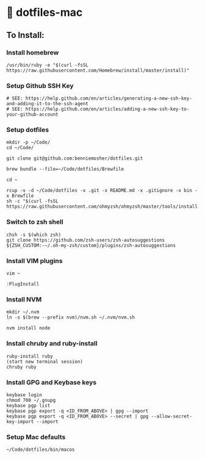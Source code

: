 # 🍎 dotfiles-mac

## To Install:

### Install homebrew

```
/usr/bin/ruby -e "$(curl -fsSL https://raw.githubusercontent.com/Homebrew/install/master/install)"
```

### Setup Github SSH Key

```
# SEE: https://help.github.com/en/articles/generating-a-new-ssh-key-and-adding-it-to-the-ssh-agent
# SEE: https://help.github.com/en/articles/adding-a-new-ssh-key-to-your-github-account
```

### Setup dotfiles

```
mkdir -p ~/Code/
cd ~/Code/

git clone git@github.com:benniemosher/dotfiles.git

brew bundle --file=~/Code/dotfiles/Brewfile

cd ~

rcup -v -d ~/Code/dotfiles -x .git -x README.md -x .gitignore -x bin -x Brewfile
sh -c "$(curl -fsSL https://raw.githubusercontent.com/ohmyzsh/ohmyzsh/master/tools/install.sh)"
```

### Switch to zsh shell

```
chsh -s $(which zsh)
git clone https://github.com/zsh-users/zsh-autosuggestions ${ZSH_CUSTOM:-~/.oh-my-zsh/custom}/plugins/zsh-autosuggestions
```

### Install VIM plugins
```
vim ~

:PlugInstall
```

### Install NVM

```
mkdir ~/.nvm
ln -s $(brew --prefix nvm)/nvm.sh ~/.nvm/nvm.sh

nvm install node
```

### Install chruby and ruby-install

```
ruby-install ruby
(start new terminal session)
chruby ruby
```

### Install GPG and Keybase keys

```
keybase login
chmod 700 ~/.gnupg
keybase pgp list
keybase pgp export -q <ID_FROM_ABOVE> | gpg --import
keybase pgp export -q <ID_FROM_ABOVE> --secret | gpg --allow-secret-key-import --import
```

### Setup Mac defaults

```
~/Code/dotfiles/bin/macos
```
